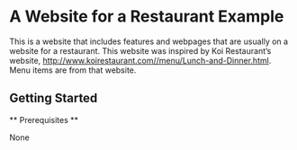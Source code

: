 # A Website for a Restaurant Example

This is a website that includes features and webpages that are usually on a website for a restaurant. This website was inspired by Koi Restaurant’s website, http://www.koirestaurant.com//menu/Lunch-and-Dinner.html. Menu items are from that website.

## Getting Started

** Prerequisites **

None


